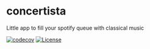 # concertista
Little app to fill your spotify queue with classical music

[![codecov](https://codecov.io/gh/andrsd/concertista/branch/main/graph/badge.svg?token=A8Z9BTRR7F)](https://codecov.io/gh/andrsd/concertista)
[![License](http://img.shields.io/:license-mit-blue.svg)](https://andrsd.mit-license.org/)
